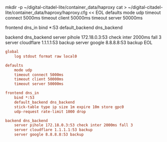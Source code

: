 mkdir -p ~/digital-citadel-lite/container_data/haproxy
cat > ~/digital-citadel-lite/container_data/haproxy/haproxy.cfg << EOL
defaults
    mode udp
    timeout connect 5000ms
    timeout client 50000ms
    timeout server 50000ms

frontend dns_in
    bind *:53
    default_backend dns_backend

backend dns_backend
    server pihole 172.18.0.3:53 check inter 2000ms fall 3
    server cloudflare 1.1.1.1:53 backup
    server google 8.8.8.8:53 backup
EOL



```cfg
global
    log stdout format raw local0

defaults
    mode udp
    timeout connect 5000ms
    timeout client 50000ms
    timeout server 50000ms

frontend dns_in
    bind *:53
    default_backend dns_backend
    stick-table type ip size 1m expire 10m store gpc0
    udp-request rate-limit 1000 drop

backend dns_backend
    server pihole 172.18.0.3:53 check inter 2000ms fall 3
    server cloudflare 1.1.1.1:53 backup
    server google 8.8.8.8:53 backup
```